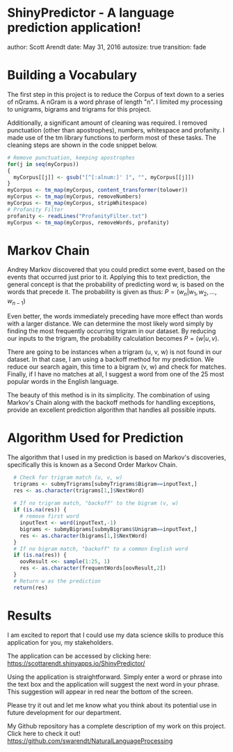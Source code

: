 ShinyPredictor - A language prediction application!
========================================================
author: Scott Arendt
date: May 31, 2016
autosize: true
transition: fade


Building a Vocabulary
========================================================
The first step in this project is to reduce the Corpus of text down to a series of nGrams.  A nGram is a word phrase of length "n".  I limited my processing to unigrams, bigrams and trigrams for this project.

Additionally, a significant amount of cleaning was required.  I removed punctuation (other than apostrophes), numbers, whitespace and profanity.  I made use of the tm library functions to perform most of these tasks.  The cleaning steps are shown in the code snippet below.


```r
# Remove punctuation, keeping apostrophes
for(j in seq(myCorpus))   
{   
  myCorpus[[j]] <- gsub("[^[:alnum:]' ]", "", myCorpus[[j]])
} 
myCorpus <- tm_map(myCorpus, content_transformer(tolower))
myCorpus <- tm_map(myCorpus, removeNumbers)
myCorpus <- tm_map(myCorpus, stripWhitespace)
# Profanity Filter
profanity <- readLines("ProfanityFilter.txt")
myCorpus <- tm_map(myCorpus, removeWords, profanity) 
```


Markov Chain
========================================================
Andrey Markov discovered that you could predict some event, based on the events that occurred just prior to it.  Applying this to text prediction, the general concept is that the probability of predicting word w, is based on the words that precede it.  The probability is given as thus: 
$P = \left(w_{n} | w_{1}, w_{2}, ..., w_{n-1}\right)$

Even better, the words immediately preceding have more effect than words with a larger distance.  We can determine the most likely word simply by finding the most frequently occurring trigram in our dataset.  By reducing our inputs to the trigram, the probability calculation becomes $P = \left(w | u, v\right)$.

There are going to be instances when a trigram (u, v, w) is not found in our dataset.  In that case, I am using a backoff method for my prediction.  We reduce our search again, this time to a bigram (v, w) and check for matches. Finally, if I have no matches at all, I suggest a word from one of the 25 most popular words in the English language.

The beauty of this method is in its simplicity.  The combination of using Markov's Chain along with the backoff methods for handling exceptions, provide an excellent prediction algorithm that handles all possible inputs.


Algorithm Used for Prediction
========================================================

The algorithm that I used in my prediction is based on Markov's discoveries, specifically this is known as a Second Order Markov Chain.


```r
  # Check for trigram match (u, v, w)
  trigrams <- submyTrigrams[submyTrigrams$Bigram==inputText,]
  res <- as.character(trigrams[1,]$NextWord)
  
  # If no trigram match, "backoff" to the bigram (v, w)
  if (is.na(res)) {
    # remove first word
    inputText <- word(inputText,-1)
    bigrams <- submyBigrams[submyBigrams$Unigram==inputText,]
    res <- as.character(bigrams[1,]$NextWord)
  }
  # If no bigram match, "backoff" to a common English word
  if (is.na(res)) {
    oovResult <<- sample(1:25, 1)
    res <- as.character(frequentWords[oovResult,2])
  } 
  # Return w as the prediction
  return(res)
```

Results
========================================================

I am excited to report that I could use my data science skills to produce this application for you, my stakeholders.  

The application can be accessed by clicking here: <https://scottarendt.shinyapps.io/ShinyPredictor/>

Using the application is straightforward.  Simply enter a word or phrase into the text box and the application will suggest the next word in your phrase.  This suggestion will appear in red near the bottom of the screen.  

Please try it out and let me know what you think about its potential use in future development for our department.




My Github repository has a complete description of my work on this project.  Click here to check it out!  <https://github.com/swarendt/NaturalLanguageProcessing>
